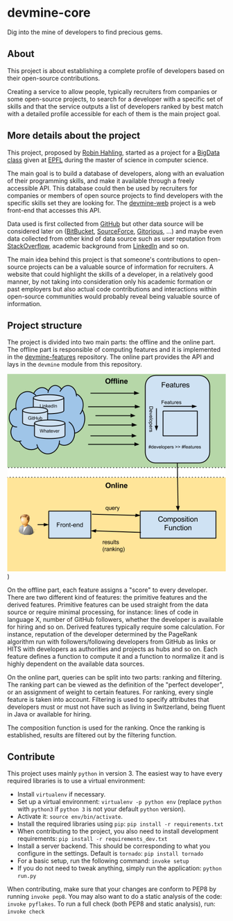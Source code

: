 # devmine-core

Dig into the mine of developers to find precious gems.

## About

This project is about establishing a complete profile of developers based on
their open-source contributions.

Creating a service to allow people, typically recruiters from companies or some
open-source projects, to search for a developer with a specific set of skills
and that the service outputs a list of developers ranked by best match with a
detailed profile accessible for each of them is the main project goal.

## More details about the project

This project, proposed by [Robin Hahling](https://github.com/Rolinh), started as
a project for a [BigData class](http://data.epfl.ch/bigdatacourse) given at
[EPFL](http://epfl.ch/) during the master of science in computer science.

The main goal is to build a database of developers, along with an evaluation of
their programming skills, and make it available through a freely accessible API.
This database could then be used by recruiters for companies or members of open
source projects to find developers with the specific skills set they are looking
for. The [devmine-web](https://github.com/DevMine/devmine-web) project is a web
front-end that accesses this API.

Data used is first collected from [GitHub](https://github.com/) but other data
source will be considered later on ([BitBucket](https://bitbucket.org/),
[SourceForce](http://sourceforge.net/), [Gitorious](https://gitorious.org/),
...) and maybe even data collected from other kind of data source such as user
reputation from [StackOverflow](http://stackoverflow.com/), academic background
from [LinkedIn](https://www.linkedin.com/) and so on.

The main idea behind this project is that someone's contributions to open-source
projects can be a valuable source of information for recruiters. A website that
could highlight the skills of a developer, in a relatively good manner, by not
taking into consideration only his academic formation or past employers but also
actual code contributions and interactions within open-source communities would
probably reveal being valuable source of information.

## Project structure

The project is divided into two main parts: the offline and the online part.
The offline part is responsible of computing features and it is implemented in
the [devmine-features](https://github.com/DevMine/devmine-features) repository.
The online part provides the API and lays in the `devmine` module from this
repository.

![](data/project-structure.png))

On the offline part, each feature assigns a "score" to every developer. There
are two different kind of features: the primitive features and the derived
features. Primitive features can be used straight from the data source or
require minimal processing, for instance: lines of code in language X, number of
GitHub followers, whether the developer is available for hiring and so on.
Derived features typically require some calculation. For instance, reputation of
the developer determined by the PageRank algorithm run with followers/following
developers from GitHub as links or HITS with developers as authorities and
projects as hubs and so on. Each feature defines a function to compute it and a
function to normalize it and is highly dependent on the available data sources.

On the online part, queries can be split into two parts: ranking and filtering.
The ranking part can be viewed as the definition of the "perfect developer", or
an assignment of weight to certain features. For ranking, every single feature
is taken into account. Filtering is used to specify attributes that developers
must or must not have such as living in Switzerland, being fluent in Java or
available for hiring.

The composition function is used for the ranking. Once the ranking is
established, results are filtered out by the filtering function.

## Contribute

This project uses mainly `python` in version 3.
The easiest way to have every required libraries is to use a virtual
environment:

* Install `virtualenv` if necessary.
* Set up a virtual environment: `virtualenv -p python env` (replace `python`
  with `python3` if `python 3` is not your default `python` version).
* Activate it: `source env/bin/activate`.
* Install the required libraries using `pip`:
  `pip install -r requirements.txt`
* When contributing to the project, you also need to install development
  requirements:
  `pip install -r requirements_dev.txt`
* Install a server backend. This should be corresponding to what you configure
  in the settings. Default is `tornado`:
  `pip install tornado`
* For a basic setup, run the following command:
  `invoke setup`
* If you do not need to tweak anything, simply run the application:
  `python run.py`

When contributing, make sure that your changes are conform to PEP8 by running
`invoke pep8`. You may also want to do a static analysis of the code:
`invoke pyflakes`. To run a full check (both PEP8 and static analysis), run:
`invoke check`
